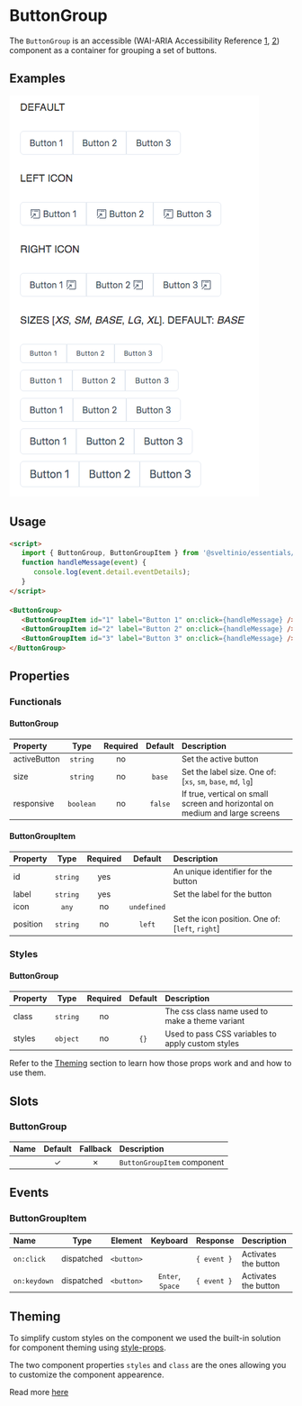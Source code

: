 # ButtonGroup

The `ButtonGroup` is an accessible (WAI-ARIA Accessibility Reference [1], [2]) component as a container for grouping a set of buttons.

## Examples

<img src="./assets/images/showcase.png" alt="ButtonGroup - Default Styles" />

## Usage

```html
<script>
   import { ButtonGroup, ButtonGroupItem } from '@sveltinio/essentials/button-group';
   function handleMessage(event) {
      console.log(event.detail.eventDetails);
   }
</script>

<ButtonGroup>
   <ButtonGroupItem id="1" label="Button 1" on:click={handleMessage} />
   <ButtonGroupItem id="2" label="Button 2" on:click={handleMessage} />
   <ButtonGroupItem id="3" label="Button 3" on:click={handleMessage} />
</ButtonGroup>
```

## Properties

### Functionals

#### ButtonGroup

| Property     | Type      | Required | Default | Description                                                                  |
| :----------- | :-------: | :------: | :-----: |:---------------------------------------------------------------------------- |
| activeButton | `string`  |    no    |         | Set the active button                                                        |
| size         | `string`  |    no    | `base`  | Set the label size. One of: [`xs`, `sm`, `base`, `md`, `lg`]                 |
| responsive   | `boolean` |    no    | `false` | If true, vertical on small screen and horizontal on medium and large screens |

#### ButtonGroupItem

| Property | Type     | Required | Default     | Description                                      |
| :------- | :------: | :------: | :---------: |:------------------------------------------------ |
| id       | `string` |   yes    |             | An unique identifier for the button              |
| label    | `string` |   yes    |             | Set the label for the button                     |
| icon     | `any`    |    no    | `undefined` |                                                  |
| position | `string` |    no    | `left`      | Set the icon position. One of: [`left`, `right`] |

### Styles

#### ButtonGroup

| Property |  Type     | Required | Default | Description                                       |
| :------- | :-------: | :------: | :-----: | :------------------------------------------------ |
| class    | `string`  |    no    |         | The css class name used to make a theme variant   |
| styles   | `object`  |    no    | `{}`    | Used to pass CSS variables to apply custom styles |

Refer to the [Theming](#theming) section to learn how those props work and and how to use them.

## Slots

### ButtonGroup

| Name | Default | Fallback | Description                 |
| :--- | :-----: | :------: | :-------------------------- |
|      | ✓       |    ✗     | `ButtonGroupItem` component |

## Events

### ButtonGroupItem

| Name         |  Type      | Element    | Keyboard         | Response    | Description          |
| :----------- | :--------: | :--------: | :--------------: | :---------- | :------------------- |
| `on:click`   | dispatched | `<button>` |                  | `{ event }` | Activates the button |
| `on:keydown` | dispatched | `<button>` | `Enter`, `Space` | `{ event }` | Activates the button |

## Theming

To simplify custom styles on the component we used the built-in solution for component theming using [style-props].

The two component properties `styles` and `class` are the ones allowing you to customize the component appearence.

Read more [here](./THEMING.md)

<!-- Resources -->
[style-props]: https://svelte.dev/docs#template-syntax-component-directives---style-props
[1]: https://www.w3.org/WAI/ARIA/apg/patterns/button/
[2]: https://www.w3.org/WAI/ARIA/apg/example-index/radio/radio
